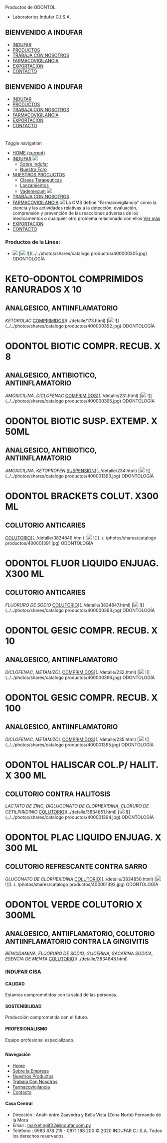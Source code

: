 Productos de ODONTOL
- Laboratorios Indufar C.I.S.A.
## BIENVENIDO A INDUFAR
* [INDUFAR](4.html#)
* [PRODUCTOS](4.html#)
* [TRABAJA CON NOSOTROS](4.html#)
* [FARMACOVIGILANCIA](4.html#)
* [EXPORTACION](4.html#)
* [CONTACTO](4.html#)
## BIENVENIDO A INDUFAR
* [INDUFAR](../../index.html)
* [PRODUCTOS](../../productos.html)
* [TRABAJA CON NOSOTROS](../../trabaja_con_nosotros.html)
* [FARMACOVIGILANCIA](../../farmacovigilancia.html)
* [EXPORTACION](../../exportacion.html)
* [CONTACTO](../../contacto.html)
# 
Toggle navigation
* [HOME (current)](../../index.html)
* [INDUFAR](4.html#) 
  [![ ](../../photos/shares/Sistema/Menu/indufar_menul.jpg)](../../institucional.html)
  - [Sobre Indufar](../../institucional.html)
  - [Nuestro Foro](../../blog.html)
* [NUESTROS PRODUCTOS](4.html#) 
  - [Clases Terapeuticas](../clases_terapeuticas.html)
  - [Lanzamientos](../lanzamientos.html)
  - [Vademecum](../../productos.html)
  [![ ](../../photos/shares/Sistema/Menu/productos.png)](../../productos.html)
* [TRABAJA CON NOSOTROS](../../trabaja_con_nosotros.html)
* [FARMACOVIGILANCIA](4.html#) 
  [![ ](../../photos/shares/Sistema/Menu/TUBOS.png)](../../farmacovigilancia.html)
  La OMS define "Farmacovigilancia" como la ciencia y las actividades relativas a la detección, evaluación, comprensión y prevención de las reacciones adversas de los medicamentos o cualquier otro problema relacionado con ellos
  [Ver más](../../farmacovigilancia.html)
* [EXPORTACION](../../exportacion.html)
* [CONTACTO](../../contacto.html)
### Productos de la Linea:
* ![](../../photos/shares/Laboratorios/lab_odontol.png)
[![](../../photos/shares/Laboratorios/lab_odontol.png)
![](../../photos/shares/catalogo productos/400000305.jpg)
ODONTOLOGÍA
# KETO-ODONTOL COMPRIMIDOS RANURADOS X 10
## ANALGESICO, ANTIINFLAMATORIO
*KETOROLAC*
[COMPRIMIDOS](4.html#)](../detalle/173.html)
[![](../../photos/shares/Laboratorios/lab_odontol.png)
![](../../photos/shares/catalogo productos/400000392.jpg)
ODONTOLOGÍA
# ODONTOL BIOTIC COMPR. RECUB. X 8
## ANALGESICO, ANTIBIOTICO, ANTIINFLAMATORIO
*AMOXICILINA, DICLOFENAC*
[COMPRIMIDOS](4.html#)](../detalle/231.html)
[![](../../photos/shares/Laboratorios/lab_odontol.png)
![](../../photos/shares/catalogo productos/400000395.jpg)
ODONTOLOGÍA
# ODONTOL BIOTIC SUSP. EXTEMP. X 50ML
## ANALGESICO, ANTIBIOTICO, ANTIINFLAMATORIO
*AMOXICILINA, KETOPROFEN*
[SUSPENSION](4.html#)](../detalle/234.html)
[![](../../photos/shares/Laboratorios/lab_odontol.png)
![](../../photos/shares/catalogo productos/400001393.jpg)
ODONTOLOGÍA
# ODONTOL BRACKETS COLUT. X300 ML
## COLUTORIO ANTICARIES
[COLUTORIO](4.html#)](../detalle/3834849.html)
[![](../../photos/shares/Laboratorios/lab_odontol.png)
![](../../photos/shares/catalogo productos/400001391.jpg)
ODONTOLOGÍA
# ODONTOL FLUOR LIQUIDO ENJUAG. X300 ML
## COLUTORIO ANTICARIES
*FLUORURO DE SODIO*
[COLUTORIO](4.html#)](../detalle/3834847.html)
[![](../../photos/shares/Laboratorios/lab_odontol.png)
![](../../photos/shares/catalogo productos/400000393.jpg)
ODONTOLOGÍA
# ODONTOL GESIC COMPR. RECUB. X 10
## ANALGESICO, ANTIINFLAMATORIO
*DICLOFENAC, METAMIZOL*
[COMPRIMIDOS](4.html#)](../detalle/232.html)
[![](../../photos/shares/Laboratorios/lab_odontol.png)
![](../../photos/shares/catalogo productos/400000396.jpg)
ODONTOLOGÍA
# ODONTOL GESIC COMPR. RECUB. X 100
## ANALGESICO, ANTIINFLAMATORIO
*DICLOFENAC, METAMIZOL*
[COMPRIMIDOS](4.html#)](../detalle/235.html)
[![](../../photos/shares/Laboratorios/lab_odontol.png)
![](../../photos/shares/catalogo productos/400001395.jpg)
ODONTOLOGÍA
# ODONTOL HALISCAR COL.P/ HALIT. X 300 ML
## COLUTORIO CONTRA HALITOSIS
*LACTATO DE ZINC, DIGLUCONATO DE CLORHEXIDINA, CLORURO DE CETILPIRIDINIO*
[COLUTORIO](4.html#)](../detalle/3834851.html)
[![](../../photos/shares/Laboratorios/lab_odontol.png)
![](../../photos/shares/catalogo productos/400001394.jpg)
ODONTOLOGÍA
# ODONTOL PLAC LIQUIDO ENJUAG. X 300 ML
## COLUTORIO REFRESCANTE CONTRA SARRO
*GLUCONATO DE CLORHEXIDINA*
[COLUTORIO](4.html#)](../detalle/3834850.html)
[![](../../photos/shares/Laboratorios/lab_odontol.png)
![](../../photos/shares/catalogo productos/400001392.jpg)
ODONTOLOGÍA
# ODONTOL VERDE COLUTORIO X 300ML
## ANALGESICO, ANTIIFLAMATORIO, COLUTORIO ANTIINFLAMATORIO CONTRA LA GINGIVITIS
*BENCIDAMINA, FLUORURO DE SODIO, GLICERINA, SACARINA SODICA, ESENCIA DE MENTA*
[COLUTORIO](4.html#)](../detalle/3834848.html)
### INDUFAR CISA
#### CALIDAD
Estamos comprometidos con la salud de las personas.
#### SOSTENIBILIDAD
Producción comprometida con el futuro.
#### PROFESIONALISMO
Equipo profesional especializado.
## 
#### Navegación
* [Home](../../index.html)
* [Sobre la Empresa](../../institucional.html)
* [Nuestros Productos](../../productos.html)
* [Trabaja Con Nosotros](../../trabaja_con_nosotros.html)
* [Farmacovigilancia](../../farmacovigilancia.html)
* [Contacto](../../contacto.html)
#### Casa Central
* Dirección : Anahi entre Zaavedra y Bella Vista (Zona Norte) Fernando de la Mora
* Email : [marketingif02@indufar.com.py](mailto:marketingif02@indufar.com.py)
* Teléfono : 0983 878 215 - 0971 188 200
© 2020 INDUFAR C.I.S.A. Todos los derechos reservados.